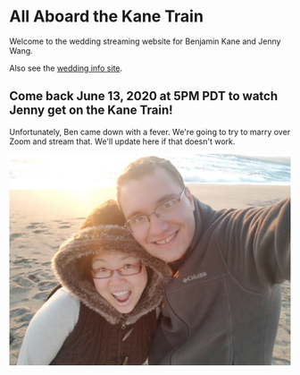 # All Aboard the Kane Train

Welcome to the wedding streaming website for Benjamin Kane and Jenny Wang.

Also see the [wedding info site](https://theknot.com/allaboardthekanetrain).

## Come back June 13, 2020 at 5PM PDT to watch Jenny get on the Kane Train!

Unfortunately, Ben came down with a fever. We're going to try to marry over Zoom and stream that. We'll update here if that doesn't work.

![](./img/Ben-Jen-at-beach.jpg)
